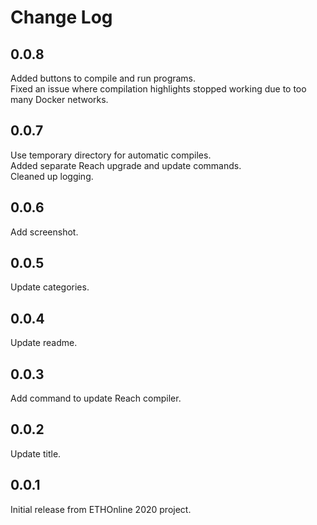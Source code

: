 # Change Log

## 0.0.8

Added buttons to compile and run programs.  
Fixed an issue where compilation highlights stopped working due to too many Docker networks.

## 0.0.7

Use temporary directory for automatic compiles.  
Added separate Reach upgrade and update commands.  
Cleaned up logging.

## 0.0.6

Add screenshot.

## 0.0.5

Update categories.

## 0.0.4

Update readme.

## 0.0.3

Add command to update Reach compiler.

## 0.0.2

Update title.

## 0.0.1

Initial release from ETHOnline 2020 project.